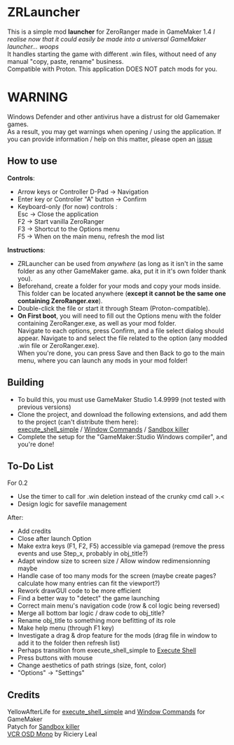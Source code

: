 # ZRLauncher
This is a simple mod **launcher** for ZeroRanger made in GameMaker 1.4
*I realise now that it could easily be made into a universal GameMaker launcher... woops*  
It handles starting the game with different .win files, without need of any manual "copy, paste, rename" business.  
Compatible with Proton. 
This application DOES NOT patch mods for you.  

# WARNING
Windows Defender and other antivirus have a distrust for old Gamemaker games.  
As a result, you may get warnings when opening / using the application.
If you can provide information / help on this matter, please open an [issue](https://github.com/somebirby/ZRLauncher/issues)  

## How to use
**Controls**:
- Arrow keys or Controller D-Pad -> Navigation  
- Enter key or Controller "A" button -> Confirm  
- Keyboard-only (for now) controls :  
Esc -> Close the application  
F2 -> Start vanilla ZeroRanger  
F3 -> Shortcut to the Options menu  
F5 -> When on the main menu, refresh the mod list  

**Instructions**:
- ZRLauncher can be used from *anywhere* (as long as it isn't in the same folder as any other GameMaker game. aka, put it in it's own folder thank you).  
- Beforehand, create a folder for your mods and copy your mods inside. This folder can be located anywhere (**except it cannot be the same one containing ZeroRanger.exe**).  
- Double-click the file or start it through Steam (Proton-compatible).  
- **On First boot**, you will need to fill out the Options menu with the folder containing ZeroRanger.exe, as well as your mod folder.  
Navigate to each options, press Confirm, and a file select dialog should appear. Navigate to and select the file related to the option (any modded .win file or ZeroRanger.exe).  
When you're done, you can press Save and then Back to go to the main menu, where you can launch any mods in your mod folder!  

## Building
- To build this, you must use GameMaker Studio 1.4.9999 (not tested with previous versions)   
- Clone the project, and download the following extensions, and add them to the project (can't distribute them here):  
[execute_shell_simple](https://yellowafterlife.itch.io/gamemaker-execute-shell-simple) / [Window Commands](https://yellowafterlife.itch.io/gamemaker-window-commands) / [Sandbox killer](https://marketplace.gamemaker.io/assets/5725/sandbox-killer)  
- Complete the setup for the "GameMaker:Studio Windows compiler", and you're done!   

## To-Do List
For 0.2  
- Use the timer to call for .win deletion instead of the crunky cmd call >.<  
- Design logic for savefile management  
  
After:  
- Add credits  
- Close after launch Option  
- Make extra keys (F1, F2, F5) accessible via gamepad (remove the press events and use Step_x, probably in obj_title?)  
- Adapt window size to screen size / Allow window redimensionning maybe  
- Handle case of too many mods for the screen (maybe create pages? calculate how many entries can fit the viewport?)  
- Rework drawGUI code to be more efficient  
- Find a better way to "detect" the game launching  
- Correct main menu's navigation code (row & col logic being reversed)  
- Merge all bottom bar logic / draw code to obj_title?  
- Rename obj_title to something more befitting of its role  
- Make help menu (through F1 key)  
- Investigate a drag & drop feature for the mods (drag file in window to add it to the folder then refresh list)  
- Perhaps transition from execute_shell_simple to [Execute Shell](https://forum.gamemaker.io/index.php?threads/execute-shell--for-windows-macos-and-ubuntu.7145/)  
- Press buttons with mouse  
- Change aesthetics of path strings (size, font, color)  
- "Options" -> "Settings"  

## Credits
YellowAfterLife for [execute_shell_simple](https://yellowafterlife.itch.io/gamemaker-execute-shell-simple) and [Window Commands](https://yellowafterlife.itch.io/gamemaker-window-commands) for GameMaker  
Patych for [Sandbox killer](https://marketplace.gamemaker.io/assets/5725/sandbox-killer)  
[VCR OSD Mono](https://www.dafont.com/vcr-osd-mono.font) by Riciery Leal  
